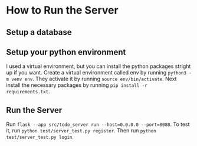 # How to Run the Server

## Setup a database


## Setup your python environment
I used a virtual environment, but you can install the python packages stright up if you want. Create a virtual environment called env by running `python3 -m venv env`. They activate it by running `source env/bin/activate`. Next install the necessary packages by running `pip install -r requirements.txt`.

## Run the Server
Run `flask --app src/todo_server run --host=0.0.0.0 --port=8080`. To test it, run `python test/server_test.py register`. Then run `python test/server_test.py login`.
